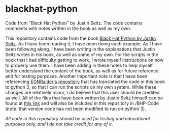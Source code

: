 # blackhat-python
Code from "Black Hat Python" by Justin Seitz. The code contains comments with notes written in the book as well as my own.

This repository contains code from the book [Black Hat Python by Justin Seitz](https://www.amazon.com/Black-Hat-Python-Programming-Pentesters/dp/1593275900). As I have been reading it, I have been doing each example. As I have been following along, I have been writing in the explanations that Justin Seitz writes in his book, as well as some of my own. For the scripts in the book that I had difficulty getting to work, I wrote myself instructions on how to properly use them. I have been adding in these notes to help myself better understand the content of the book, as well as for future reference and for testing purposes. Another important note is that I have been referencing [EONRaider's repository](https://github.com/EONRaider/blackhat-python3) that has translated the code in this book to python 3, so that I can run the scripts on my own system. While these changes are relatively minor, I do believe that this user should be credited as well. All of the files that have been written by Justin Seitz himself can be found at [this link](http://www.nostarch.com/download/BHP-Code.zip) and will also be included in this repository in /BHP-Code (note: that version code has not been modified to run on python 3).

*All code in this repository should be used for testing and educational purposes only, and I do not take credit for any of it.*
